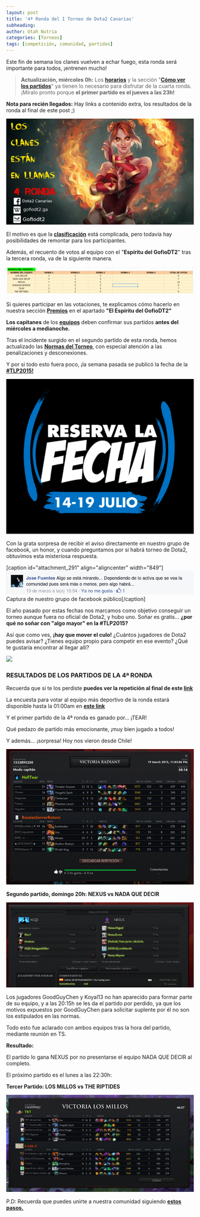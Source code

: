```yaml
---
layout: post
title: '4ª Ronda del I Torneo de Dota2 Canarias'
subheading: 
author: Utah Nutria
categories: [Torneos]
tags: [competición, comunidad, partidas]
---
```

Este fin de semana los clanes vuelven a echar fuego, esta ronda será importante para todos, ¡entrenen mucho!

> **Actualización, miércoles 0h:** Los [**horarios**](/calendario) y la sección "**[Cómo ver los partidos](/i-torneo-ver-los-partidos)**" ya tienen lo necesario para disfrutar de la cuarta ronda. ¡Míralo pronto porque **el primer partido es el jueves a las 23h!**

**Nota para recién llegados:** Hay links a contenido extra, los resultados de la ronda al final de este post ;)

![](/assets/images/2015/03/clanes-en-llamas2.jpg)

El motivo es que la [**clasificación**](http://binarybeast.com/xDOTA21412245) está complicada, pero todavía hay posibilidades de remontar para los participantes.

Además, el recuento de votos al equipo con el "**Espíritu del GofioDT2**" tras la tercera ronda, va de la siguiente manera.

![](/assets/images/2015/03/Captura-de-pantalla-de-2015-03-15-223950.png)

Si quieres participar en las votaciones, te explicamos cómo hacerlo en nuestra sección [**Premios**](/i-torneo-premios) en el apartado **"El Espíritu del GofioDT2"**

**Los capitanes** de los **[equipos](/equipos/)** deben confirmar sus partidos **antes del miércoles a medianoche.**

Tras el incidente surgido en el segundo partido de esta ronda, hemos actualizado las [**Normas del Torneo**](/normas-del-torneo/), con especial atención a las penalizaciones y desconexiones.

Y por si todo esto fuera poco, ¡la semana pasada se publicó la fecha de la [**#TLP2015!**](https://twitter.com/search?q=%23tlp2015&src=typd)

![Captura de la web ahora mismo](/assets/images/2015/03/Captura-de-pantalla-de-2015-03-16-021716.png)

Con la grata sorpresa de recibir el aviso directamente en nuestro grupo de facebook, un honor, y cuando preguntamos por si habrá torneo de Dota2, obtuvimos esta misteriosa respuesta.

[caption id="attachment\_291" align="aligncenter" width="849"][![](/assets/images/2015/03/Captura-de-pantalla-de-2015-03-16-192231.png)](/assets/images/2015/03/Captura-de-pantalla-de-2015-03-16-192231.png) Captura de nuestro grupo de facebook público[/caption]

El año pasado por estas fechas nos marcamos como objetivo conseguir un torneo aunque fuera no oficial de Dota2, y hubo uno. Soñar es gratis... **¿por qué no soñar con "algo mayor" en la #TLP2015?**

Así que como ves, **¡hay que mover el culo!** ¿Cuántos jugadores de Dota2 puedes avisar? ¿Tienes equipo propio para competir en ese evento? ¿Qué te gustaría encontrar al llegar allí?

![](/assets/images/2015/03/Habrá-torneo-o-no-2.jpg)

### RESULTADOS DE LOS PARTIDOS DE LA 4ª RONDA

Recuerda que si te los perdiste **puedes ver la repetición al final de este [link](/i-torneo-ver-los-partidos)**

La encuesta para votar al equipo más deportivo de la ronda estará disponible hasta la 01:00am en **[este link](http://on.fb.me/1N8iDaL)**

Y el primer partido de la 4ª ronda es ganado por... ¡TEAR!

Qué pedazo de partido más emocionante, ¡muy bien jugado a todos!

Y además... ¡sorpresa! Hoy nos vieron desde Chile!

![](/assets/images/2015/03/4-ronda-1.jpg)

**Segundo partido, domingo 20h: NEXUS vs NADA QUE DECIR**

![](/assets/images/2015/03/4-ronda-2.jpg)

Los jugadores GoodGuyChen y Koyal13 no han aparecido para formar parte de su equipo, y a las 20:15h se les da el partido por perdido, ya que los motivos expuestos por GoodGuyChen para solicitar suplente por él no son los estipulados en las normas.

Todo esto fue aclarado con ambos equipos tras la hora del partido, mediante reunión en TS.

**Resultado:**

El partido lo gana NEXUS por no presentarse el equipo NADA QUE DECIR al completo.

El próximo partido es el lunes a las 22:30h:

**Tercer Partido: LOS MILLOS vs THE RIPTIDES**

![](/assets/images/2015/03/4-ronda-3.jpg)

P.D: Recuerda que puedes unirte a nuestra comunidad siguiendo [**estos pasos.**](/unete)